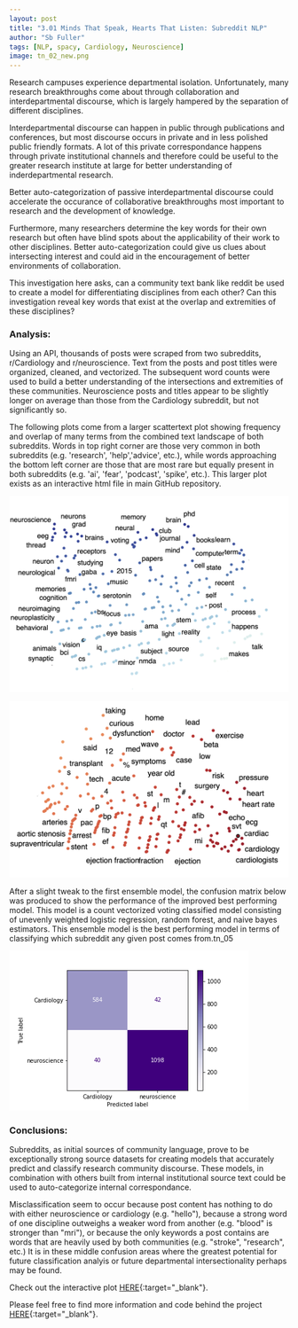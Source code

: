 ```yaml
---
layout: post
title: "3.01 Minds That Speak, Hearts That Listen: Subreddit NLP"
author: "Sb Fuller"
tags: [NLP, spacy, Cardiology, Neuroscience]
image: tn_02_new.png
---
```


Research campuses experience departmental isolation. Unfortunately, many research breakthroughs come about through collaboration and interdepartmental discourse, which is largely hampered by the separation of different disciplines.

Interdepartmental discourse can happen in public through publications and conferences, but most discourse occurs in private and in less polished public friendly formats. A lot of this private correspondance happens through private institutional channels and therefore could be useful to the greater research institute at large for better understanding of inderdepartmental research.

Better auto-categorization of passive interdepartmental discourse could accelerate the occurance of collaborative breakthroughs most important to research and the development of knowledge.

Furthermore, many researchers determine the key words for their own research but often have blind spots about the applicability of their work to other disciplines. Better auto-categorization could give us clues about intersecting interest and could aid in the encouragement of better environments of collaboration.

This investigation here asks, can a community text bank like reddit be used to create a model for differentiating disciplines from each other? Can this investigation reveal key words that exist at the overlap and extremities of these disciplines?

### Analysis:

Using an API, thousands of posts were scraped from two subreddits, r/Cardiology and r/neuroscience. Text from the posts and post titles were organized, cleaned, and vectorized. The subsequent word counts were used to build a better understanding of the intersections and extremities of these communities. Neuroscience posts and titles appear to be slightly longer on average than those from the Cardiology subreddit, but not significantly so.

The following plots come from a larger scattertext plot showing frequency and overlap of many terms from the combined text landscape of both subreddits. Words in top right corner are those very common in both subreddits (e.g. 'research', 'help','advice', etc.), while words approaching the bottom left corner are those that are most rare but equally present in both subreddits (e.g. 'ai', 'fear', 'podcast', 'spike', etc.). This larger plot exists as an interactive html file in main GitHub repository.

![ ](./assets/img/zoom01.png)

![ ](./assets/img/zoom02.png)

After a slight tweak to the first ensemble model, the confusion matrix below was produced to show the performance of the improved best performing model. This model is a count vectorized voting classified model consisting of unevenly weighted logistic regression, random forest, and naive bayes estimators. This ensemble model is the best performing model in terms of classifying which subreddit any given post comes from.tn_05

![ ](./assets/img/best_cmd.png)


### Conclusions:

Subreddits, as initial sources of community language, prove to be exceptionally strong source datasets for creating models that accurately predict and classify research community discourse. These models, in combination with others built from internal institutional source text could be used to auto-categorize internal correspondance.

Misclassification seem to occur because post content has nothing to do with either neuroscience or cardiology (e.g. "hello"), because a strong word of one discipline outweighs a weaker word from another (e.g. "blood" is stronger than "mri"), or because the only keywords a post contains are words that are heavily used by both communities (e.g. "stroke", "research", etc.) It is in these middle confusion areas where the greatest potential for future classification analyis or future departmental intersectionality perhaps may be found.

Check out the interactive plot [HERE](https://sbfullerstudio.github.io/Minds_That_Speak_Hearts_That_Listen/Subreddit-Visualization.html){:target="_blank"}.


Please feel free to find more information and code behind the project [HERE](https://github.com/sbfullerstudio/Minds_That_Speak_Hearts_That_Listen){:target="_blank"}.

